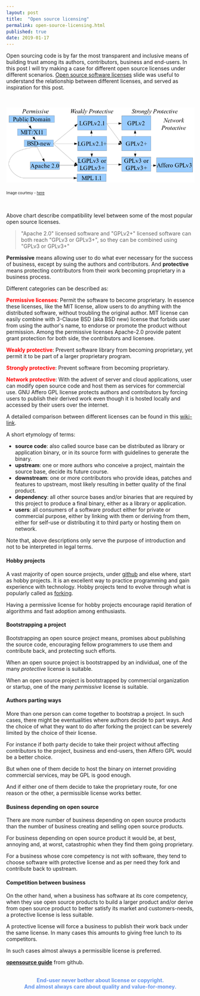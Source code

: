 ```yaml
---
layout: post
title:  "Open source licensing"
permalink: open-source-licensing.html
published: true
date: 2019-01-17
---
```


Open sourcing code is by far the most transparent and inclusive
means of building trust among its authors, contributors, business
and end-users. In this post I will try making a case for different
open source licenses under different scenarios.
[Open source software licenses][link2] slide was useful to
understand the relationship between different licenses, and
served as inspiration for this post.

<br>

![OSS Compatibility](media/licenses/floss-license-slide-image.png)

<span style="font-size: 0.7em;"> Image courtesy - [here][link2] </span>

<br>

Above chart describe compatibility level between some of the most
popular open source licenses.

> "Apache 2.0" licensed software and "GPLv2+" licensed software can
> both reach "GPLv3 or GPLv3+", so they can be combined using
> "GPLv3 or GPLv3+"

**Permissive** means allowing user to do what ever necessary for
the success of business, except by suing the authors and contributors.
And **protective** means protecting contributors from their work
becoming proprietary in a business process.

Different categories can be described as:

<span style="color: red">**Permissive licenses**</span>:
Permit the software to become proprietary. In
essence these licenses, like the MIT license, allow users to do
anything with the distributed software, without troubling the original author.
MIT license can easily combine with 3-Clause BSD (aka BSD new) license
that forbids user from using the author's name, to endorse or promote the
product without permission. Among the permissive licenses Apache-2.0 provide
patent grant protection for both side, the contributors and licensee.

<span style="color: red">**Weakly protective**</span>:
Prevent software library from becoming proprietary,
yet permit it to be part of a larger proprietary program.

<span style="color: red">**Strongly protective**</span>:
Prevent software from becoming proprietary.

<span style="color: red">**Network protective**</span>:
With the advent of server and cloud applications, user can modify
open source code and host them as services for commercial use.
GNU Affero GPL license protects authors and contributors by forcing
users to publish their derived work even though it is hosted locally and
accessed by their users over the internet.

A detailed comparison between different licenses can be found in this
[wiki-link][table1].

A short etymology of terms:

* **source code**: also called source base can be distributed as
library or application binary, or in its source form with guidelines
to generate the binary.
* **upstream**: one or more authors who conceive a project, maintain
the source base, decide its future course.
* **downstream**: one or more contributors who provide ideas, patches
and features to upstream, most likely resulting in better quality of
the final product.
* **dependency**: all other source bases and/or binaries that are
required by this project to produce a final binary, either as a library
or application.
* **users**: all consumers of a software product either for private
or commercial purpose, either by linking with them or deriving from them,
either for self-use or distributing it to third party or hosting them
on network.

Note that, above descriptions only serve the purpose of introduction
and not to be interpreted in legal terms.

<h4>Hobby projects</h4>

A vast majority of open source projects, under [github][github] and else
where, start as hobby projects. It is an excellent way to practice
programming and gain experience with technology. Hobby projects tend to
evolve through what is popularly called as [forking][forking].

Having a permissive license for hobby projects encourage rapid iteration
of algorithms and fast adoption among enthusiasts.

<h4>Bootstrapping a project</h4>

Bootstrapping an open source project means, promises about
publishing the source code, encouraging fellow programmers to use them
and contribute back, and protecting such efforts.

When an open source project is bootstrapped by an individual, one of
the many _protective_ license is suitable.

When an open source project is bootstrapped by commercial organization
or startup, one of the many _permissive_ license is suitable.

<h4> Authors parting ways </h4>

More than one person can come together to bootstrap a project. In
such cases, there might be eventualities where authors decide to
part ways. And the choice of what they want to do after forking
the project can be severely limited by the choice of their license.

For instance if both party decide to take their project without
affecting contributors to the project, business and end-users,
then Affero GPL would be a better choice.

But when one of them decide to host the binary on internet
providing commercial services, may be GPL is good enough.

And if either one of them decide to take the proprietary route,
for one reason or the other, a permissible license works better.

<h4> Business depending on open source </h4>

There are more number of business depending on open source
products than the number of business creating and selling open
source products.

For business depending on open source product it would be,
at best, annoying and, at worst, catastrophic when they find
them going proprietary.

For a business whose core competency is not with software, they
tend to choose software with protective license and as per need
they fork and contribute back to upstream.

<h4> Competition between business </h4>

On the other hand, when a business has software at its core competency,
when they use open source products to build a larger product and/or
derive from open source product to better satisfy its market and
customers-needs, a protective license is less suitable.

A protective license will force a business to publish their work back under
the same license. In many cases this amounts to giving free lunch
to its competitors.

In such cases almost always a permissible license is preferred.


**[opensource guide](https://opensource.guide/)** from github.

<br>

<div style="text-align: center; color: cornflowerblue; font-weight: bold;">
End-user never bother about license or copyright.<br/>
And almost always care about quality and value-for-money.
</div>

[link1]: https://janelia-flyem.github.io/licenses.html
[link2]: https://dwheeler.com/essays/floss-license-slide.html
[table1]: https://en.wikipedia.org/wiki/Comparison_of_free_and_open-source_software_licenses#General_comparison
[github]: https://github.com
[forking]: https://en.wikipedia.org/wiki/Fork_(software_development)
[patent-grant]: https://opensource.com/article/18/3/patent-grant-mit-license
